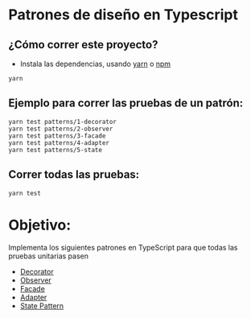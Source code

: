 # Patrones de diseño en Typescript

## ¿Cómo correr este proyecto?

- Instala las dependencias, usando [yarn](https://yarnpkg.com/) o [npm](https://www.npmjs.com/)

```shell
yarn
```

## Ejemplo para correr las pruebas de un patrón:

```shell
yarn test patterns/1-decorator
yarn test patterns/2-observer
yarn test patterns/3-facade
yarn test patterns/4-adapter
yarn test patterns/5-state
```

## Correr todas las pruebas:

```shell
yarn test
```

# Objetivo:

Implementa los siguientes patrones en TypeScript para que todas las pruebas unitarias pasen

- [Decorator](https://refactoring.guru/design-patterns/decorator)
- [Observer](https://refactoring.guru/design-patterns/observer)
- [Facade](https://refactoring.guru/design-patterns/facade)
- [Adapter](https://refactoring.guru/design-patterns/adapter)
- [State Pattern](https://refactoring.guru/design-patterns/state)
